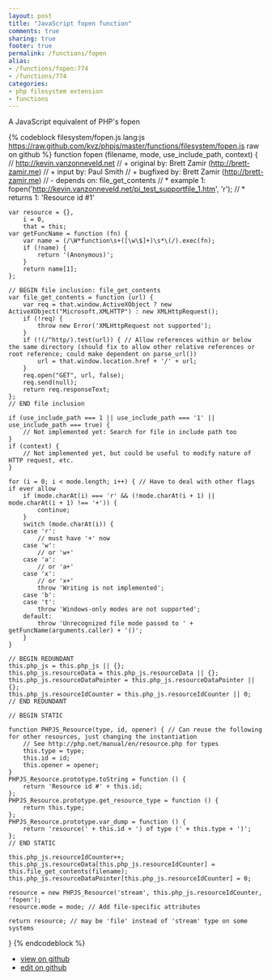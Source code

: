 ```yaml
---
layout: post
title: "JavaScript fopen function"
comments: true
sharing: true
footer: true
permalink: /functions/fopen
alias:
- /functions/fopen:774
- /functions/774
categories:
- php filesystem extension
- functions
---
```

A JavaScript equivalent of PHP's fopen

<!-- more -->

{% codeblock filesystem/fopen.js lang:js https://raw.github.com/kvz/phpjs/master/functions/filesystem/fopen.js raw on github %}
function fopen (filename, mode, use_include_path, context) {
    // http://kevin.vanzonneveld.net
    // +   original by: Brett Zamir (http://brett-zamir.me)
    // +   input by: Paul Smith
    // +   bugfixed by: Brett Zamir (http://brett-zamir.me)
    // -    depends on: file_get_contents
    // *     example 1: fopen('http://kevin.vanzonneveld.net/pj_test_supportfile_1.htm', 'r');
    // *     returns 1: 'Resource id #1'

    var resource = {},
        i = 0,
        that = this;
    var getFuncName = function (fn) {
        var name = (/\W*function\s+([\w\$]+)\s*\(/).exec(fn);
        if (!name) {
            return '(Anonymous)';
        }
        return name[1];
    };

    // BEGIN file inclusion: file_get_contents
    var file_get_contents = function (url) {
        var req = that.window.ActiveXObject ? new ActiveXObject("Microsoft.XMLHTTP") : new XMLHttpRequest();
        if (!req) {
            throw new Error('XMLHttpRequest not supported');
        }
        if (!(/^http/).test(url)) { // Allow references within or below the same directory (should fix to allow other relative references or root reference; could make dependent on parse_url())
            url = that.window.location.href + '/' + url;
        }
        req.open("GET", url, false);
        req.send(null);
        return req.responseText;
    };
    // END file inclusion

    if (use_include_path === 1 || use_include_path === '1' || use_include_path === true) {
        // Not implemented yet: Search for file in include path too
    }
    if (context) {
        // Not implemented yet, but could be useful to modify nature of HTTP request, etc.
    }

    for (i = 0; i < mode.length; i++) { // Have to deal with other flags if ever allow
        if (mode.charAt(i) === 'r' && (!mode.charAt(i + 1) || mode.charAt(i + 1) !== '+')) {
            continue;
        }
        switch (mode.charAt(i)) {
        case 'r':
            // must have '+' now
        case 'w':
            // or 'w+'
        case 'a':
            // or 'a+'
        case 'x':
            // or 'x+'
            throw 'Writing is not implemented';
        case 'b':
        case 't':
            throw 'Windows-only modes are not supported';
        default:
            throw 'Unrecognized file mode passed to ' + getFuncName(arguments.caller) + '()';
        }
    }

    // BEGIN REDUNDANT
    this.php_js = this.php_js || {};
    this.php_js.resourceData = this.php_js.resourceData || {};
    this.php_js.resourceDataPointer = this.php_js.resourceDataPointer || {};
    this.php_js.resourceIdCounter = this.php_js.resourceIdCounter || 0;
    // END REDUNDANT

    // BEGIN STATIC

    function PHPJS_Resource(type, id, opener) { // Can reuse the following for other resources, just changing the instantiation
        // See http://php.net/manual/en/resource.php for types
        this.type = type;
        this.id = id;
        this.opener = opener;
    }
    PHPJS_Resource.prototype.toString = function () {
        return 'Resource id #' + this.id;
    };
    PHPJS_Resource.prototype.get_resource_type = function () {
        return this.type;
    };
    PHPJS_Resource.prototype.var_dump = function () {
        return 'resource(' + this.id + ') of type (' + this.type + ')';
    };
    // END STATIC

    this.php_js.resourceIdCounter++;
    this.php_js.resourceData[this.php_js.resourceIdCounter] = this.file_get_contents(filename);
    this.php_js.resourceDataPointer[this.php_js.resourceIdCounter] = 0;

    resource = new PHPJS_Resource('stream', this.php_js.resourceIdCounter, 'fopen');
    resource.mode = mode; // Add file-specific attributes

    return resource; // may be 'file' instead of 'stream' type on some systems
}
{% endcodeblock %}

 - [view on github](https://github.com/kvz/phpjs/blob/master/functions/filesystem/fopen.js)
 - [edit on github](https://github.com/kvz/phpjs/edit/master/functions/filesystem/fopen.js)

